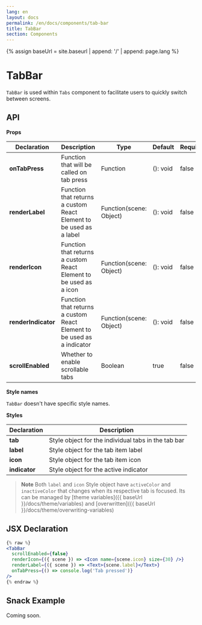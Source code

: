 ```yaml
---
lang: en
layout: docs
permalink: /en/docs/components/tab-bar
title: TabBar
section: Components
---
```

{% assign baseUrl = site.baseurl | append: '/' | append: page.lang %}

# TabBar

`TabBar` is used within `Tabs` component to facilitate users to quickly switch between screens.

## API

**Props**

| Declaration | Description | Type | Default | Required |
|-------------|------------|------|---------|----------|
| **onTabPress** | Function that will be called on tab press | Function | (): void | false |
| **renderLabel** | Function that returns a custom React Element to be used as a label | Function(scene: Object) | (): void | false |
| **renderIcon** | Function that returns a custom React Element to be used as a icon | Function(scene: Object) | (): void | false |
| **renderIndicator** | Function that returns a custom React Element to be used as a indicator | Function(scene: Object) | (): void | false |
| **scrollEnabled** | Whether to enable scrollable tabs | Boolean | true | false

**Style names**

`TabBar` doesn't have specific style names.

**Styles**

| Declaration | Description |
|-------------|------------|
| **tab** | Style object for the individual tabs in the tab bar |
| **label** | Style object for the tab item label |
| **icon** | Style object for the tab item icon |
| **indicator** | Style object for the active indicator |

> **Note**
> Both `label` and `icon` Style object have `activeColor` and `inactiveColor` that changes when its respective tab is focused. Its can be managed by [theme variables]({{ baseUrl }}/docs/theme/variables) and [overwritten]({{ baseUrl }}/docs/theme/overwriting-variables)

## JSX Declaration

``` jsx
{% raw %}
<TabBar
  scrollEnabled={false}
  renderIcon={({ scene }) => <Icon name={scene.icon} size={30} />}
  renderLabel={({ scene }) => <Text>{scene.label}</Text>}
  onTabPress={() => console.log('Tab pressed')}
/>
{% endraw %}
```

## Snack Example

Coming soon.